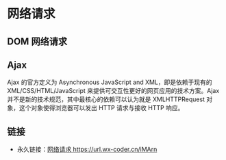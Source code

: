 # 网络请求

## DOM 网络请求

## Ajax

Ajax 的官方定义为 Asynchronous JavaScript and XML，即是依赖于现有的 XML/CSS/HTML/JavaScript 来提供可交互性更好的网页应用的技术方案。Ajax 并不是新的技术规范，其中最核心的依赖可以认为就是 XMLHTTPRequest 对象，这个对象使得浏览器可以发出 HTTP 请求与接收 HTTP 响应。

## 链接

* 永久链接：[网络请求 https://url.wx-coder.cn/iMArn ](https://url.wx-coder.cn/iMArn)

